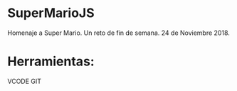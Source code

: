 # SuperMarioJS
Homenaje a Super Mario. Un reto de fin de semana. 24 de Noviembre 2018.

# Herramientas: 
VCODE
GIT
